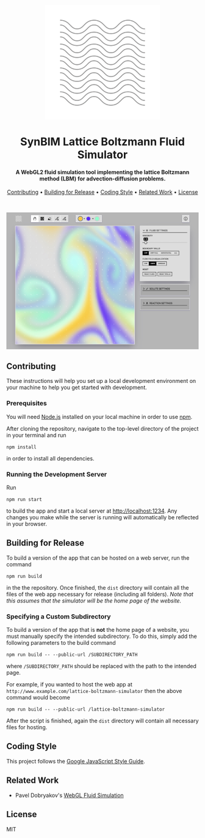 <h1 align="center">
  <br>
  <a href="https://rafaelanderka.com/lattice-boltzmann-simulator/"><img src="https://raw.githubusercontent.com/rafaelanderka/lattice-boltzmann-simulator/master/src/public/logo512.png" alt="Logo" width="300"></a>
  <br>
  <br>
  SynBIM Lattice Boltzmann Fluid Simulator
  <br>
</h1>

<h4 align="center">A WebGL2 fluid simulation tool implementing the lattice Boltzmann method (LBM) for advection-diffusion problems.</h4>

<p align="center">
  <a href="#contributing">Contributing</a> •
  <a href="#building-for-release">Building for Release</a> •
  <a href="#coding-style">Coding Style</a> •
  <a href="#related-work">Related Work</a> •
  <a href="#license">License</a>
</p>
<br>

[![Demo](https://raw.githubusercontent.com/rafaelanderka/lattice-boltzmann-simulator/master/doc/demo.jpg)](https://rafaelanderka.com/lattice-boltzmann-simulator/)

## Contributing

These instructions will help you set up a local development environment on your machine to help you get started with development.

### Prerequisites

You will need [Node.js](https://nodejs.org/) installed on your local machine in order to use [npm](https://www.npmjs.com).

After cloning the repository, navigate to the top-level directory of the project in your terminal and run

```
npm install
```

in order to install all dependencies.

### Running the Development Server

Run

```
npm run start
```

to build the app and start a local server at [http://localhost:1234](http://localhost:1234). Any changes you make while the server is running will automatically be reflected in your browser.

## Building for Release

To build a version of the app that can be hosted on a web server, run the command

```
npm run build
```

in the the repository. Once finished, the `dist` directory will contain all the files of the web app necessary for release (including all folders). *Note that this assumes that the simulator will be the home page of the website.*

### Specifying a Custom Subdirectory

To build a version of the app that is **not** the home page of a website, you must manually specify the intended subdirectory. To do this, simply add the following parameters to the build command

```
npm run build -- --public-url /SUBDIRECTORY_PATH
```

where `/SUBDIRECTORY_PATH` should be replaced with the path to the intended page. 

For example, if you wanted to host the web app at `http://www.example.com/lattice-boltzmann-simulator` then the above command would become

```
npm run build -- --public-url /lattice-boltzmann-simulator
```

After the script is finished, again the `dist` directory will contain all necessary files for hosting.

## Coding Style

This project follows the [Google JavaScript Style Guide](https://google.github.io/styleguide/jsguide.html).

## Related Work

- Pavel Dobryakov's [WebGL Fluid Simulation](https://github.com/PavelDoGreat/WebGL-Fluid-Simulation)

## License

MIT
